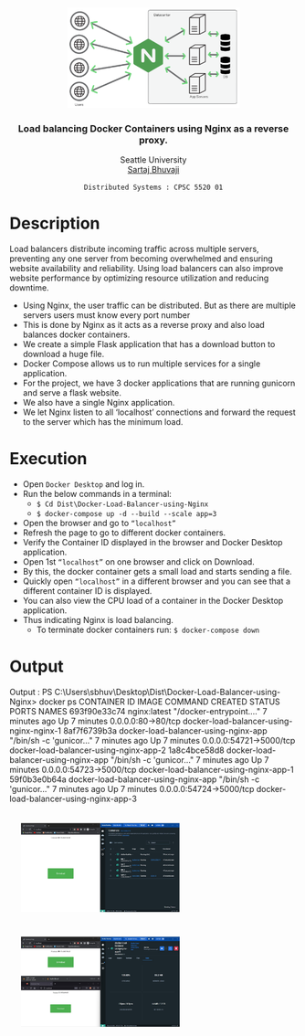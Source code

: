 
<div align="center">
    <img src="output\image.png" alt="logo" width="60%" height="20%">
  </a>

<h3 align="center">Load balancing Docker Containers using Nginx as a reverse proxy.</h3>

  <p align="center">
    Seattle University
    <br />
    <a href="https://github.com/SartajBhuvaji">Sartaj Bhuvaji</a>
    
    Distributed Systems : CPSC 5520 01
    
  </p>
</div>



# Description
Load balancers distribute incoming traffic across multiple servers, preventing any one
server from becoming overwhelmed and ensuring website availability and reliability. Using load
balancers can also improve website performance by optimizing resource utilization and reducing
downtime.

- Using Nginx, the user traffic can be distributed. But as there are multiple servers users must
know every port number
- This is done by Nginx as it acts as a reverse proxy and also load balances docker containers.
- We create a simple Flask application that has a download button to download a huge file.
- Docker Compose allows us to run multiple services for a single application. 
- For the project, we have 3 docker applications that are running gunicorn and serve a flask website. 
- We also have a single Nginx application.
- We let Nginx listen to all ‘localhost’ connections and forward the request to the server which
has the minimum load.



# Execution 
- Open `Docker Desktop` and log in.
- Run the below commands in a terminal:
    - `$ Cd Dist\Docker-Load-Balancer-using-Nginx`
    - `$ docker-compose up -d --build --scale app=3`
- Open the browser and go to `“localhost”`
- Refresh the page to go to different docker containers.
- Verify the Container ID displayed in the browser and Docker Desktop application.
- Open 1st `“localhost”` on one browser and click on Download.
- By this, the docker container gets a small load and starts sending a file.
- Quickly open `“localhost”` in a different browser and you can see that a different container ID
is displayed.
-  You can also view the CPU load of a container in the Docker Desktop application.
-  Thus indicating Nginx is load balancing.
    - To terminate docker containers run: `$ docker-compose down`


# Output
Output :
PS C:\Users\sbhuv\Desktop\Dist\Docker-Load-Balancer-using-Nginx> docker ps
CONTAINER ID IMAGE COMMAND CREATED STATUS
PORTS NAMES
693f90e33c74 nginx:latest "/docker-entrypoint.…" 7 minutes ago Up 7 minutes
0.0.0.0:80->80/tcp docker-load-balancer-using-nginx-nginx-1
8af7f6739b3a docker-load-balancer-using-nginx-app "/bin/sh -c 'gunicor…" 7 minutes ago Up 7
minutes 0.0.0.0:54721->5000/tcp docker-load-balancer-using-nginx-app-2
1a8c4bce58d8 docker-load-balancer-using-nginx-app "/bin/sh -c 'gunicor…" 7 minutes ago Up 7
minutes 0.0.0.0:54723->5000/tcp docker-load-balancer-using-nginx-app-1
59f0b3e0b64a docker-load-balancer-using-nginx-app "/bin/sh -c 'gunicor…" 7 minutes ago Up 7
minutes 0.0.0.0:54724->5000/tcp docker-load-balancer-using-nginx-app-3

<div style="margin: 20px; display: inline-block;">
  <img src="output\op1.jpg" alt="output1" width="60%" height="20%">
</div>

<div style="margin: 20px; display: inline-block;">
  <img src="output\op2.jpg" alt="output2" width="60%" height="20%">
</div>   